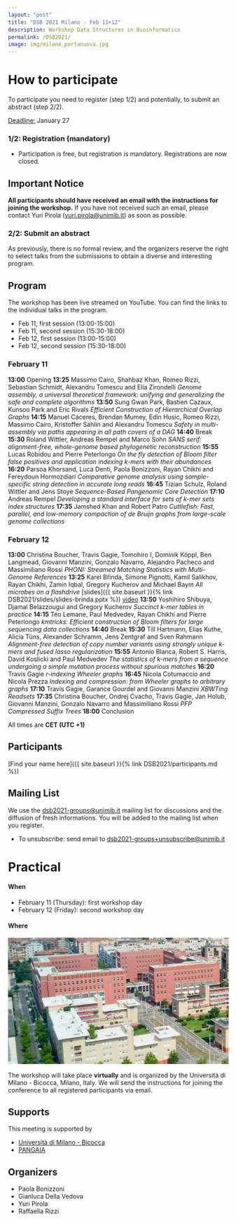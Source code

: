 ```yaml
---
layout: "post"
title: "DSB 2021 Milano - Feb 11+12"
description: Workshop Data Structures in Bioinformatics
permalink: /DSB2021/
image: img/milano_portanuova.jpg
---
```

# How to participate
To participate you need to register (step 1/2) and potentially, to submit an abstract (step 2/2).


<u>Deadline:</u> January 27

### 1/2: Registration (mandatory)

* Participation is free, but registration is mandatory. Registrations are now closed.

## Important Notice

**All participants should have received an email with the instructions for joining the workshop.** If you have not received such an email,
please contact Yuri Pirola (yuri.pirola@unimib.it) as soon as possible.

### 2/2: Submit an abstract

As previously, there is no formal review, and the organizers reserve the  right to select talks from the submissions to obtain a diverse and  interesting program.

## Program

The workshop has been live streamed on YouTube. You can find the links to the individual talks in the program.

* Feb 11, first session (13:00-15:00)
* Feb 11, second session (15:30-18:00)
* Feb 12, first session (13:00-15:00)
* Feb 12, second session (15:30-18:00)
### February 11

**13:00**
Opening
**13:25**
Massimo Cairo, Shahbaz Khan, Romeo Rizzi, Sebastian Schmidt, Alexandru Tomescu and Elia Zirondelli
*Genome assembly, a universal theoretical framework: unifying and generalizing the safe and complete algorithms*
**13:50**
Sung Gwan Park, Bastien Cazaux, Kunsoo Park and Eric Rivals
*Efficient Construction of Hierarchical Overlap Graphs*
**14:15**
Manuel Cáceres, Brendan Mumey, Edin Husic, Romeo Rizzi, Massimo Cairo, Kristoffer Sahlin and Alexandru Tomescu
*Safety in multi-assembly via paths appearing in all path covers of a DAG*
**14:40**
Break
**15:30**
Roland Wittler, Andreas Rempel and Marco Sohn
*SANS serif: alignment-free, whole-genome based phylogenetic reconstruction*
**15:55**
Lucas Robidou and Pierre Peterlongo
*On the fly detection of Bloom filter false positives and application indexing k-mers with their abundances*
**16:20**
Parsoa Khorsand, Luca Denti, Paola Bonizzoni, Rayan Chikhi and Fereydoun Hormozdiari
*Comparative genome analysis using sample-specific string detection in accurate long reads*
**16:45**
Tizian Schulz, Roland Wittler and Jens Stoye
*Sequence-Based Pangenomic Core Detection*
**17:10**
Andreas Rempel
*Developing a standard interface for sets of k-mer sets index structures*
**17:35**
Jamshed Khan and Robert Patro
*Cuttlefish: Fast, parallel, and low-memory compaction of de Bruijn graphs from large-scale genome collections*

### February 12

**13:00**
Christina Boucher, Travis Gagie, Tomohiro I, Dominik Köppl, Ben Langmead, Giovanni Manzini, Gonzalo Navarro, Alejandro Pacheco and Massimiliano Rossi
*PHONI: Streamed Matching Statistics with Multi-Genome References*
**13:25**
Karel Břinda, Simone Pignotti, Kamil Salikhov, Rayan Chikhi, Zamin Iqbal, Gregory Kucherov and Michael Baym
*All microbes on a flashdrive*
[slides]({{ site.baseurl }}{% link DSB2021/slides/slides-brinda.pptx %}) [video](https://youtu.be/iVhAOuYHH-M)
**13:50**
Yoshihiro Shibuya, Djamal Belazzougui and Gregory Kucherov
*Succinct k-mer tables in practice*
**14:15**
Téo Lemane, Paul Medvedev, Rayan Chikhi and Pierre Peterlongo
*kmtricks: Efficient construction of Bloom filters for large sequencing data collections*
**14:40**
Break
**15:30**
Till Hartmann, Elias Kuthe, Alicia Tüns, Alexander Schramm, Jens Zentgraf and Sven Rahmann
*Alignment-free detection of copy number variants using strongly unique k-mers and fused lasso regularization*
**15:55**
Antonio Blanca, Robert S. Harris, David Koslicki and Paul Medvedev
*The statistics of k-mers from a sequence undergoing a simple mutation process without spurious matches*
**16:20**
Travis Gagie
*r-indexing Wheeler graphs*
**16:45**
Nicola Cotumaccio and Nicola Prezza
*Indexing and compression: from Wheeler graphs to arbitrary graphs*
**17:10**
Travis Gagie, Garance Gourdel and Giovanni Manzini
*XBWTing Readsets*
**17:35**
Christina Boucher, Ondrej Cvacho, Travis Gagie, Jan Holub, Giovanni Manzini, Gonzalo Navarro and Massimiliano Rossi
*PFP Compressed Suffix Trees*
**18:00**
Conclusion

All times are **CET (UTC +1)**


## Participants

[Find your name here]({{ site.baseurl }}{% link DSB2021/participants.md %})

## Mailing List
We use the dsb2021-groups@unimib.it mailing list for discussions and the diffusion of fresh informations.
You will be added to the mailing list when you register.

* To unsubscribe: send email to dsb2021-groups+unsubscribe@unimib.it


# Practical
#### When
<!-- * any time before January 15: register and submit a talk (via [EasyChair](https://easychair.org/my/conference?conf=dsb2020)) -->
* February 11 (Thursday): first workshop day
* February 12 (Friday): second workshop day

#### Where

![University of Milan-Bicocca U4](img/bicocca.png)

The workshop will take place **virtually** and is organized by the Università di Milano - Bicocca, Milano, Italy.
We will send the instructions for joining the conference to all
registered participants via email.

## Supports
This meeting is supported by

*  [Università di Milano - Bicocca](https://www.unimib.it)
*  [PANGAIA](https://www.pangenome.eu/)

## Organizers

* Paola Bonizzoni
* Gianluca Della Vedova
* Yuri Pirola
* Raffaella Rizzi
